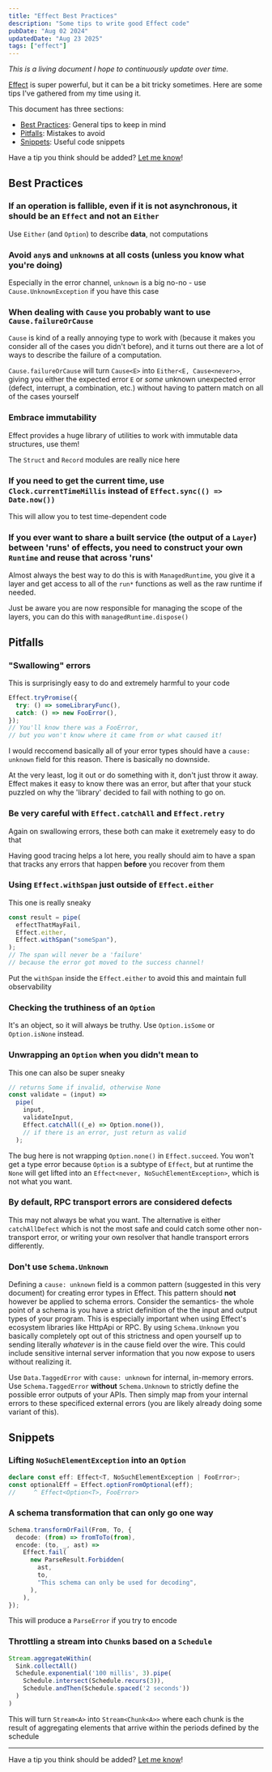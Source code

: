 ```yaml
---
title: "Effect Best Practices"
description: "Some tips to write good Effect code"
pubDate: "Aug 02 2024"
updatedDate: "Aug 23 2025"
tags: ["effect"]
---
```


_This is a living document I hope to continuously update over time._

[Effect](https://effect.website) is super powerful, but it can be a bit tricky sometimes. Here are some tips I've gathered from my time using it.

This document has three sections:

- [Best Practices](#best-practices): General tips to keep in mind
- [Pitfalls](#pitfalls): Mistakes to avoid
- [Snippets](#snippets): Useful code snippets

Have a tip you think should be added? [Let me know](https://twitter.com/ethanniser)!

## Best Practices

### If an operation is fallible, even if it is not asynchronous, it should be an `Effect` and not an `Either`

Use `Either` (and `Option`) to describe **data**, not computations

### Avoid `any`s and `unknown`s at **all costs** (unless you know what you're doing)

Especially in the error channel, `unknown` is a big no-no - use `Cause.UnknownException` if you have this case

### When dealing with `Cause` you probably want to use `Cause.failureOrCause`

`Cause` is kind of a really annoying type to work with (because it makes you consider all of the cases you didn't before), and it turns out there are a lot of ways to describe the failure of a computation.

`Cause.failureOrCause` will turn `Cause<E>` into `Either<E, Cause<never>>`, giving you either the expected error `E` or _some_ unknown unexpected error (defect, interrupt, a combination, etc.) without having to pattern match on all of the cases yourself

### Embrace immutability

Effect provides a huge library of utilities to work with immutable data structures, use them!

The `Struct` and `Record` modules are really nice here

### If you need to get the current time, use `Clock.currentTimeMillis` instead of `Effect.sync(() => Date.now())`

This will allow you to test time-dependent code

### If you ever want to share a built service (the output of a `Layer`) between 'runs' of effects, you need to construct your own `Runtime` and reuse that across 'runs'

Almost always the best way to do this is with `ManagedRuntime`, you give it a layer and get access to all of the `run*` functions as well as the raw runtime if needed.

Just be aware you are now responsible for managing the scope of the layers, you can do this with `managedRuntime.dispose()`

## Pitfalls

### "Swallowing" errors

This is surprisingly easy to do and extremely harmful to your code

```ts
Effect.tryPromise({
  try: () => someLibraryFunc(),
  catch: () => new FooError(),
});
// You'll know there was a FooError,
// but you won't know where it came from or what caused it!
```

I would reccomend basically all of your error types should have a `cause: unknown` field for this reason. There is basically no downside.

At the very least, log it out or do something with it, don't just throw it away. Effect makes it easy to know there was an error, but after that your stuck puzzled on why the 'library' decided to fail with nothing to go on.

### Be very careful with `Effect.catchAll` and `Effect.retry`

Again on swallowing errors, these both can make it exetremely easy to do that

Having good tracing helps a lot here, you really should aim to have a span that tracks any errors that happen **before** you recover from them

### Using `Effect.withSpan` just outside of `Effect.either`

This one is really sneaky

```ts
const result = pipe(
  effectThatMayFail,
  Effect.either,
  Effect.withSpan("someSpan"),
);
// The span will never be a 'failure'
// because the error got moved to the success channel!
```

Put the `withSpan` inside the `Effect.either` to avoid this and maintain full observability

### Checking the truthiness of an `Option`

It's an object, so it will always be truthy. Use `Option.isSome` or `Option.isNone` instead.

### Unwrapping an `Option` when you didn't mean to

This one can also be super sneaky

```ts
// returns Some if invalid, otherwise None
const validate = (input) =>
  pipe(
    input,
    validateInput,
    Effect.catchAll((_e) => Option.none()),
    // if there is an error, just return as valid
  );
```

The bug here is not wrapping `Option.none()` in `Effect.succeed`. You won't get a type error because `Option` is a subtype of `Effect`, but at runtime the `None` will get lifted into an `Effect<never, NoSuchElementException>`, which is not what you want.

### By default, RPC transport errors are considered defects

This may not always be what you want. The alternative is either `catchAllDefect` which is not the most safe and could catch some other non-transport error, or writing your own resolver that handle transport errors differently.

### Don't use `Schema.Unknown`

Defining a `cause: unknown` field is a common pattern (suggested in this very document) for creating error types in Effect. This pattern should **not** however be applied to schema errors. Consider the semantics- the whole point of a schema is you have a strict definition of the the input and output types of your program. This is especially important when using Effect's ecosystem libraries like HttpApi or RPC. By using `Schema.Unknown` you basically completely opt out of this strictness and open yourself up to sending literally _whatever_ is in the cause field over the wire. This could include sensitive internal server information that you now expose to users without realizing it. 

Use `Data.TaggedError` with `cause: unknown` for internal, in-memory errors. Use `Schema.TaggedError` **without** `Schema.Unknown` to strictly define the possible error outputs of your APIs. Then simply map from your internal errors to these specificed external errors (you are likely already doing some variant of this).

## Snippets

### Lifting `NoSuchElementException` into an `Option`

```ts
declare const eff: Effect<T, NoSuchElementException | FooError>;
const optionalEff = Effect.optionFromOptional(eff);
//     ^ Effect<Option<T>, FooError>
```

### A schema transformation that can only go one way

```ts
Schema.transformOrFail(From, To, {
  decode: (from) => fromToTo(from),
  encode: (to, _, ast) =>
    Effect.fail(
      new ParseResult.Forbidden(
        ast,
        to,
        "This schema can only be used for decoding",
      ),
    ),
});
```

This will produce a `ParseError` if you try to encode

### Throttling a stream into `Chunk`s based on a `Schedule`

```ts
Stream.aggregateWithin(
  Sink.collectAll()
  Schedule.exponential('100 millis', 3).pipe(
    Schedule.intersect(Schedule.recurs(3)),
    Schedule.andThen(Schedule.spaced('2 seconds'))
  )
)
```

This will turn `Stream<A>` into `Stream<Chunk<A>>` where each chunk is the result of aggregating elements that arrive within the periods defined by the schedule

---

Have a tip you think should be added? [Let me know](https://twitter.com/ethanniser)!
